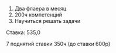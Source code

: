 1. Два флаера в месяц
2. 200ч компетенций 
3. Научиться решать задачи
   
Ставка: 535,0

7 поднятий ставки
350ч (до ставки 600р)
